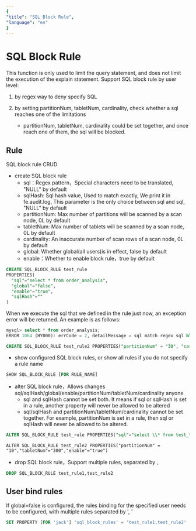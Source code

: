 ```yaml
---
{
"title": "SQL Block Rule",
"language": "en"
}
---
```


<!-- 
Licensed to the Apache Software Foundation (ASF) under one
or more contributor license agreements.  See the NOTICE file
distributed with this work for additional information
regarding copyright ownership.  The ASF licenses this file
to you under the Apache License, Version 2.0 (the
"License"); you may not use this file except in compliance
with the License.  You may obtain a copy of the License at

  http://www.apache.org/licenses/LICENSE-2.0

Unless required by applicable law or agreed to in writing,
software distributed under the License is distributed on an
"AS IS" BASIS, WITHOUT WARRANTIES OR CONDITIONS OF ANY
KIND, either express or implied.  See the License for the
specific language governing permissions and limitations
under the License.
-->

# SQL Block Rule

This function is only used to limit the query statement, and does not limit the execution of the explain statement.
Support SQL block rule by user level:

1. by regex way to deny specify SQL

2. by setting partitionNum, tabletNum, cardinality, check whether a sql reaches one of the limitations
   - partitionNum, tabletNum, cardinality could be set together, and once reach one of them, the sql will be blocked.

## Rule

SQL block rule CRUD
- create SQL block rule
    - sql：Regex pattern，Special characters need to be translated, "NULL" by default
    - sqlHash: Sql hash value, Used to match exactly, We print it in fe.audit.log, This parameter is the only choice between sql and sql, "NULL" by default
    - partitionNum: Max number of partitions will be scanned by a scan node, 0L by default
    - tabletNum: Max number of tablets will be scanned by a scan node, 0L by default
    - cardinality: An inaccurate number of scan rows of a scan node, 0L by default
    - global: Whether global(all users)is in effect, false by default
    - enable：Whether to enable block rule，true by default
```sql
CREATE SQL_BLOCK_RULE test_rule 
PROPERTIES(
  "sql"="select * from order_analysis",
  "global"="false",
  "enable"="true",
  "sqlHash"=""
)
```
When we execute the sql that we defined in the rule just now, an exception error will be returned. An example is as follows:
```sql
mysql> select * from order_analysis;
ERROR 1064 (HY000): errCode = 2, detailMessage = sql match regex sql block rule: order_analysis_rule
```

```sql
CREATE SQL_BLOCK_RULE test_rule2 PROPERTIES("partitionNum" = "30", "cardinality"="10000000000","global"="false","enable"="true")
```

- show configured SQL block rules, or show all rules if you do not specify a rule name

```sql
SHOW SQL_BLOCK_RULE [FOR RULE_NAME]
```
- alter SQL block rule，Allows changes sql/sqlHash/global/enable/partitionNum/tabletNum/cardinality anyone
  - sql and sqlHash cannot be set both. It means if sql or sqlHash is set in a rule, another property will never be allowed to be altered
  - sql/sqlHash and partitionNum/tabletNum/cardinality cannot be set together. For example, partitionNum is set in a rule, then sql or sqlHash will never be allowed to be altered.
```sql
ALTER SQL_BLOCK_RULE test_rule PROPERTIES("sql"="select \\* from test_table","enable"="true")
```

```
ALTER SQL_BLOCK_RULE test_rule2 PROPERTIES("partitionNum" = "10","tabletNum"="300","enable"="true")
```

- drop SQL block rule，Support multiple rules, separated by `,`
```sql
DROP SQL_BLOCK_RULE test_rule1,test_rule2
```

## User bind rules
If global=false is configured, the rules binding for the specified user needs to be configured, with multiple rules separated by ', '
```sql
SET PROPERTY [FOR 'jack'] 'sql_block_rules' = 'test_rule1,test_rule2'
```
